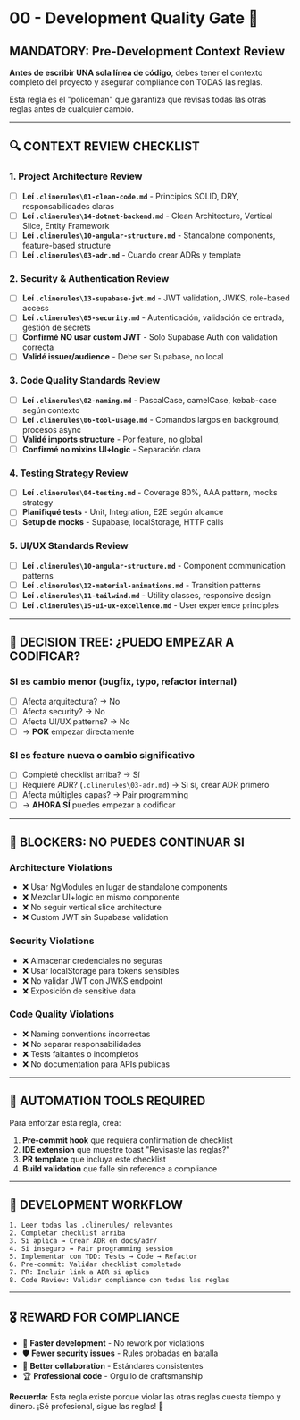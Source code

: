 # 00 - Development Quality Gate 🚪

## **MANDATORY: Pre-Development Context Review**

**Antes de escribir UNA sola línea de código**, debes tener el contexto completo del proyecto y asegurar compliance con TODAS las reglas.

Esta regla es el "policeman" que garantiza que revisas todas las otras reglas antes de cualquier cambio.

---

## **🔍 CONTEXT REVIEW CHECKLIST**

### **1. Project Architecture Review**
- [ ] **Leí `.clinerules\01-clean-code.md`** - Principios SOLID, DRY, responsabilidades claras
- [ ] **Leí `.clinerules\14-dotnet-backend.md`** - Clean Architecture, Vertical Slice, Entity Framework
- [ ] **Leí `.clinerules\10-angular-structure.md`** - Standalone components, feature-based structure
- [ ] **Leí `.clinerules\03-adr.md`** - Cuando crear ADRs y template

### **2. Security & Authentication Review**
- [ ] **Leí `.clinerules\13-supabase-jwt.md`** - JWT validation, JWKS, role-based access
- [ ] **Leí `.clinerules\05-security.md`** - Autenticación, validación de entrada, gestión de secrets
- [ ] **Confirmé NO usar custom JWT** - Solo Supabase Auth con validation correcta
- [ ] **Validé issuer/audience** - Debe ser Supabase, no local

### **3. Code Quality Standards Review**
- [ ] **Leí `.clinerules\02-naming.md`** - PascalCase, camelCase, kebab-case según contexto
- [ ] **Leí `.clinerules\06-tool-usage.md`** - Comandos largos en background, procesos async
- [ ] **Validé imports structure** - Por feature, no global
- [ ] **Confirmé no mixins UI+logic** - Separación clara

### **4. Testing Strategy Review**
- [ ] **Leí `.clinerules\04-testing.md`** - Coverage 80%, AAA pattern, mocks strategy
- [ ] **Planifiqué tests** - Unit, Integration, E2E según alcance
- [ ] **Setup de mocks** - Supabase, localStorage, HTTP calls

### **5. UI/UX Standards Review**
- [ ] **Leí `.clinerules\10-angular-structure.md`** - Component communication patterns
- [ ] **Leí `.clinerules\12-material-animations.md`** - Transition patterns
- [ ] **Leí `.clinerules\11-tailwind.md`** - Utility classes, responsive design
- [ ] **Leí `.clinerules\15-ui-ux-excellence.md`** - User experience principles

---

## **🎯 DECISION TREE: ¿PUEDO EMPEZAR A CODIFICAR?**

### **SI es cambio menor** (bugfix, typo, refactor internal)
- [ ] Afecta arquitectura? → No
- [ ] Afecta security? → No
- [ ] Afecta UI/UX patterns? → No
- [ ] → **POK** empezar directamente

### **SI es feature nueva o cambio significativo**
- [ ] Completé checklist arriba? → Sí
- [ ] Requiere ADR? (`.clinerules\03-adr.md`) → Si sí, crear ADR primero
- [ ] Afecta múltiples capas? → Pair programming
- [ ] → **AHORA SÍ** puedes empezar a codificar

---

## **🚨 BLOCKERS: NO PUEDES CONTINUAR SI**

### **Architecture Violations**
- ❌ Usar NgModules en lugar de standalone components
- ❌ Mezclar UI+logic en mismo componente
- ❌ No seguir vertical slice architecture
- ❌ Custom JWT sin Supabase validation

### **Security Violations**
- ❌ Almacenar credenciales no seguras
- ❌ Usar localStorage para tokens sensibles
- ❌ No validar JWT con JWKS endpoint
- ❌ Exposición de sensitive data

### **Code Quality Violations**
- ❌ Naming conventions incorrectas
- ❌ No separar responsabilidades
- ❌ Tests faltantes o incompletos
- ❌ No documentation para APIs públicas

---

## **🔧 AUTOMATION TOOLS REQUIRED**

Para enforzar esta regla, crea:
1. **Pre-commit hook** que requiera confirmation de checklist
2. **IDE extension** que muestre toast "Revisaste las reglas?"
3. **PR template** que incluya este checklist
4. **Build validation** que falle sin reference a compliance

---

## **📝 DEVELOPMENT WORKFLOW**

```
1. Leer todas las .clinerules/ relevantes
2. Completar checklist arriba
3. Si aplica → Crear ADR en docs/adr/
4. Si inseguro → Pair programming session
5. Implementar con TDD: Tests → Code → Refactor
6. Pre-commit: Validar checklist completado
7. PR: Incluir link a ADR si aplica
8. Code Review: Validar compliance con todas las reglas
```

---

## **🎖️ REWARD FOR COMPLIANCE**

- 🚀 **Faster development** - No rework por violations
- 🛡️ **Fewer security issues** - Rules probadas en batalla
- 👥 **Better collaboration** - Estándares consistentes
- 🏆 **Professional code** - Orgullo de craftsmanship

**Recuerda:** Esta regla existe porque violar las otras reglas cuesta tiempo y dinero. ¡Sé profesional, sigue las reglas! 💪

